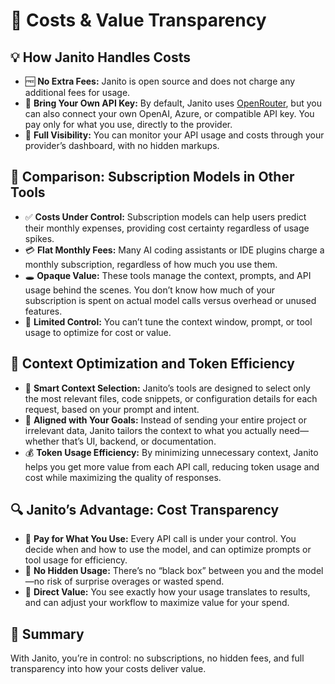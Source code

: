 # 💸 Costs & Value Transparency

## 💡 How Janito Handles Costs

- 🆓 **No Extra Fees:** Janito is open source and does not charge any additional fees for usage.
- 🔑 **Bring Your Own API Key:** By default, Janito uses [OpenRouter](https://openrouter.ai), but you can also connect your own OpenAI, Azure, or compatible API key. You pay only for what you use, directly to the provider.
- 👀 **Full Visibility:** You can monitor your API usage and costs through your provider’s dashboard, with no hidden markups.

## 🔄 Comparison: Subscription Models in Other Tools

- ✅ **Costs Under Control:** Subscription models can help users predict their monthly expenses, providing cost certainty regardless of usage spikes.
- 💳 **Flat Monthly Fees:** Many AI coding assistants or IDE plugins charge a monthly subscription, regardless of how much you use them.
- 🕳️ **Opaque Value:** These tools manage the context, prompts, and API usage behind the scenes. You don’t know how much of your subscription is spent on actual model calls versus overhead or unused features.
- 🚫 **Limited Control:** You can’t tune the context window, prompt, or tool usage to optimize for cost or value.

## 🧠 Context Optimization and Token Efficiency

- 🧩 **Smart Context Selection:** Janito’s tools are designed to select only the most relevant files, code snippets, or configuration details for each request, based on your prompt and intent.
- 🎯 **Aligned with Your Goals:** Instead of sending your entire project or irrelevant data, Janito tailors the context to what you actually need—whether that’s UI, backend, or documentation.
- 💰 **Token Usage Efficiency:** By minimizing unnecessary context, Janito helps you get more value from each API call, reducing token usage and cost while maximizing the quality of responses.

## 🔍 Janito’s Advantage: Cost Transparency

- 💸 **Pay for What You Use:** Every API call is under your control. You decide when and how to use the model, and can optimize prompts or tool usage for efficiency.
- 🚫 **No Hidden Usage:** There’s no “black box” between you and the model—no risk of surprise overages or wasted spend.
- 🎯 **Direct Value:** You see exactly how your usage translates to results, and can adjust your workflow to maximize value for your spend.

## 🏁 Summary

With Janito, you’re in control: no subscriptions, no hidden fees, and full transparency into how your costs deliver value.
